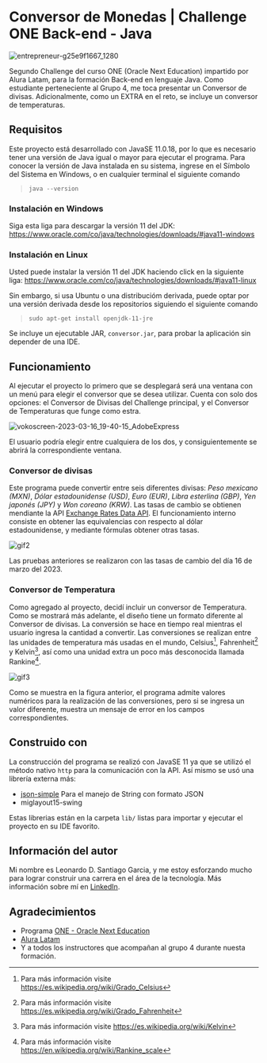 # Conversor de Monedas | Challenge ONE Back-end - Java

![entrepreneur-g25e9f1667_1280](https://user-images.githubusercontent.com/109176490/225792783-a5ce2895-1efd-4ea3-b01a-28a9f128101e.jpg)

Segundo Challenge del curso ONE (Oracle Next Education) impartido por Alura Latam, para la formación Back-end en lenguaje Java. Como estudiante perteneciente al Grupo 4, me toca presentar un Conversor de divisas. Adicionalmente, como un EXTRA en el reto, se incluye un conversor de temperaturas.

## Requisitos

Este proyecto está desarrollado con JavaSE 11.0.18, por lo que es necesario tener una versión de Java igual o mayor para ejecutar el programa. Para conocer la versión de Java instalada en su sistema, ingrese en el Símbolo del Sistema en Windows, o en cualquier terminal el siguiente comando

>~~~
> java --version
>~~~

### Instalación en Windows

Siga esta liga para descargar la versión 11 del JDK: https://www.oracle.com/co/java/technologies/downloads/#java11-windows

### Instalación en Linux

Usted puede instalar la versión 11 del JDK haciendo click en la siguiente liga: https://www.oracle.com/co/java/technologies/downloads/#java11-linux

Sin embargo, si usa Ubuntu o una distribucióm derivada, puede optar por una versión derivada desde los repositorios siguiendo el siguiente comando

>~~~
> sudo apt-get install openjdk-11-jre
>~~~

Se incluye un ejecutable JAR, `conversor.jar`, para probar la aplicación sin depender de una IDE.

## Funcionamiento

Al ejecutar el proyecto lo primero que se desplegará será una ventana con un menú para elegir el conversor que se desea utilizar. Cuenta con solo dos opciones: el Conversor de Divisas del Challenge principal, y el Conversor de Temperaturas que funge como estra.

![vokoscreen-2023-03-16_19-40-15_AdobeExpress](https://user-images.githubusercontent.com/109176490/225792828-7a46ef55-ccb2-4e70-a97b-e4f5df4c6eb9.gif)

El usuario podría elegir entre cualquiera de los dos, y consiguientemente se abrirá la correspondiente ventana.

### Conversor de divisas

Este programa puede convertir entre seis diferentes divisas: *Peso mexicano (MXN)*, *Dólar estadounidense (USD)*, *Euro (EUR)*, *Libra esterlina (GBP)*, *Yen japonés (JPY)* y *Won coreano (KRW)*. Las tasas de cambio se obtienen mendiante la API [Exchange Rates Data API](https://apilayer.com/marketplace/exchangerates_data-api). El funcionamiento interno consiste en obtener las equivalencias con respecto al dólar estadounidense, y mediante fórmulas obtener otras tasas.

![gif2](https://user-images.githubusercontent.com/109176490/225793203-9c7a6fa4-e989-40bf-9229-f60a866b8d3e.gif)

Las pruebas anteriores se realizaron con las tasas de cambio del día 16 de marzo del 2023.

### Conversor de Temperatura

Como agregado al proyecto, decidí incluir un conversor de Temperatura. Como se mostrará más adelante, el diseño tiene un formato diferente al Conversor de divisas. La conversión se hace en tiempo real mientras el usuario ingresa la cantidad a convertir. Las conversiones se realizan entre las unidades de temperatura más usadas en el mundo, Celsius[^1], Fahrenheit[^2] y Kelvin[^3], así como una unidad extra un poco más desconocida llamada Rankine[^4].

[^1]: Para más información visite https://es.wikipedia.org/wiki/Grado_Celsius
[^2]: Para más información visite https://es.wikipedia.org/wiki/Grado_Fahrenheit
[^3]: Para más información visite https://es.wikipedia.org/wiki/Kelvin
[^4]: Para más información visite https://en.wikipedia.org/wiki/Rankine_scale

![gif3](https://user-images.githubusercontent.com/109176490/225793302-04e5eeaa-f589-4fa0-99b9-4b7e6ad9d3cd.gif)

Como se muestra en la figura anterior, el programa admite valores numéricos para la realización de las conversiones, pero si se ingresa un valor diferente, muestra un mensaje de error en los campos correspondientes.

## Construido con 

La construcción del programa se realizó con JavaSE 11 ya que se utilizó el método nativo `http` para la comunicación con la API. Así mismo se usó una librería externa más:

* [json-simple](https://code.google.com/archive/p/json-simple/) Para el manejo de String con formato JSON
* miglayout15-swing

Estas librerias están en la carpeta `lib/` listas para importar y ejecutar el proyecto en su IDE favorito.

## Información del autor

Mi nombre es Leonardo D. Santiago Garcia, y me estoy esforzando mucho para lograr construir una carrera en el área de la tecnología. Más información sobre mí en [LinkedIn](https://www.linkedin.com/in/leodansantiago/).

## Agradecimientos

* Programa [ONE - Oracle Next Education](https://www.oracle.com/mx/education/oracle-next-education/)
* [Alura Latam](https://www.aluracursos.com/)
* Y a todos los instructores que acompañan al grupo 4 durante nuesta formación.
